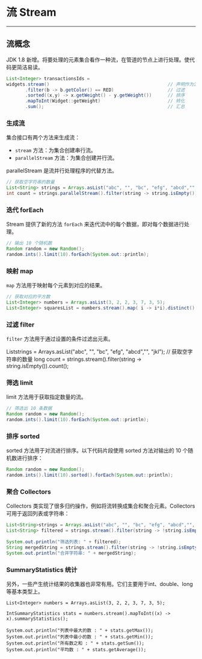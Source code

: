 # 流 Stream

---

## 流概念

JDK 1.8 新增。将要处理的元素集合看作一种流，在管道的节点上进行处理。使代码更简洁易读。

```java
List<Integer> transactionsIds = 
widgets.stream()                                            // 声明作为流处理
       .filter(b -> b.getColor() == RED)                    // 过滤
       .sorted((x,y) -> x.getWeight() - y.getWeight())      // 排序
       .mapToInt(Widget::getWeight)                         // 转化
       .sum();                                              // 汇总
```


### 生成流

集合接口有两个方法来生成流：

- `stream` 方法：为集合创建串行流。
- `parallelStream` 方法：为集合创建并行流。

parallelStream 是流并行处理程序的代替方法。

```java
// 获取空字符串的数量
List<String> strings = Arrays.asList("abc", "", "bc", "efg", "abcd","", "jkl");
int count = strings.parallelStream().filter(string -> string.isEmpty()).count();
```

### 迭代 forEach

Stream 提供了新的方法 `forEach` 来迭代流中的每个数据，即对每个数据进行处理。

```java
// 输出 10 个随机数 
Random random = new Random();
random.ints().limit(10).forEach(System.out::println);
```

### 映射 map

`map` 方法用于映射每个元素到对应的结果。

```java
// 获取对应的平方数
List<Integer> numbers = Arrays.asList(3, 2, 2, 3, 7, 3, 5);
List<Integer> squaresList = numbers.stream().map( i -> i*i).distinct().collect(Collectors.toList());
```

### 过滤 filter

`filter` 方法用于通过设置的条件过滤出元素。

List<String>strings = Arrays.asList("abc", "", "bc", "efg", "abcd","", "jkl");
// 获取空字符串的数量
long count = strings.stream().filter(string -> string.isEmpty()).count();



### 筛选 limit 

limit 方法用于获取指定数量的流。 

```java
// 筛选出 10 条数据
Random random = new Random();
random.ints().limit(10).forEach(System.out::println);
```

### 排序 sorted

sorted 方法用于对流进行排序。以下代码片段使用 sorted 方法对输出的 10 个随机数进行排序：

```java
Random random = new Random();
random.ints().limit(10).sorted().forEach(System.out::println);
```


### 聚合 Collectors

Collectors 类实现了很多归约操作，例如将流转换成集合和聚合元素。Collectors 可用于返回列表或字符串：

```java
List<String>strings = Arrays.asList("abc", "", "bc", "efg", "abcd","", "jkl");
List<String> filtered = strings.stream().filter(string -> !string.isEmpty()).collect(Collectors.toList());
 
System.out.println("筛选列表: " + filtered);
String mergedString = strings.stream().filter(string -> !string.isEmpty()).collect(Collectors.joining(", "));
System.out.println("合并字符串: " + mergedString);
```


### SummaryStatistics 统计

另外，一些产生统计结果的收集器也非常有用。它们主要用于int、double、long等基本类型上。

```
List<Integer> numbers = Arrays.asList(3, 2, 2, 3, 7, 3, 5);
 
IntSummaryStatistics stats = numbers.stream().mapToInt((x) -> x).summaryStatistics();
 
System.out.println("列表中最大的数 : " + stats.getMax());
System.out.println("列表中最小的数 : " + stats.getMin());
System.out.println("所有数之和 : " + stats.getSum());
System.out.println("平均数 : " + stats.getAverage());
```
